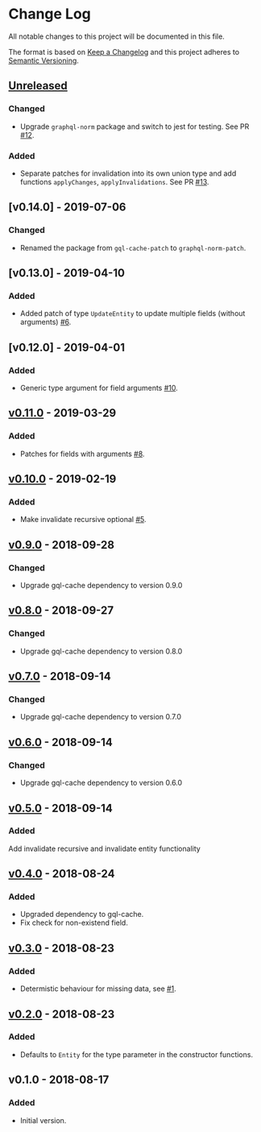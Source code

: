 # Change Log

All notable changes to this project will be documented in this file.

The format is based on [Keep a Changelog](http://keepachangelog.com/)
and this project adheres to [Semantic Versioning](http://semver.org/).

## [Unreleased]

### Changed

- Upgrade `graphql-norm` package and switch to jest for testing. See PR [#12](https://github.com/dividab/graphql-norm-patch/pull/12).

### Added

- Separate patches for invalidation into its own union type and add functions `applyChanges`, `applyInvalidations`. See PR [#13](https://github.com/dividab/graphql-norm-patch/pull/13).

## [v0.14.0] - 2019-07-06

### Changed

- Renamed the package from `gql-cache-patch` to `graphql-norm-patch`.

## [v0.13.0] - 2019-04-10

### Added

- Added patch of type `UpdateEntity` to update multiple fields (without arguments) [#6](https://github.com/dividab/graphql-norm-patch/issues/6).

## [v0.12.0] - 2019-04-01

### Added

- Generic type argument for field arguments [#10](https://github.com/dividab/graphql-norm-patch/pull/10).

## [v0.11.0] - 2019-03-29

### Added

- Patches for fields with arguments [#8](https://github.com/dividab/graphql-norm-patch/pull/8).

## [v0.10.0] - 2019-02-19

### Added

- Make invalidate recursive optional [#5](https://github.com/dividab/graphql-norm-patch/pull/5).

## [v0.9.0] - 2018-09-28

### Changed

- Upgrade gql-cache dependency to version 0.9.0

## [v0.8.0] - 2018-09-27

### Changed

- Upgrade gql-cache dependency to version 0.8.0

## [v0.7.0] - 2018-09-14

### Changed

- Upgrade gql-cache dependency to version 0.7.0

## [v0.6.0] - 2018-09-14

### Changed

- Upgrade gql-cache dependency to version 0.6.0

## [v0.5.0] - 2018-09-14

### Added

Add invalidate recursive and invalidate entity functionality

## [v0.4.0] - 2018-08-24

### Added

- Upgraded dependency to gql-cache.
- Fix check for non-existend field.

## [v0.3.0] - 2018-08-23

### Added

- Determistic behaviour for missing data, see [#1](https://github.com/dividab/graphql-norm-patch/issues/1).

## [v0.2.0] - 2018-08-23

### Added

- Defaults to `Entity` for the type parameter in the constructor functions.

## v0.1.0 - 2018-08-17

### Added

- Initial version.

[unreleased]: https://github.com/dividab/graphql-norm-patch/compare/v0.11.0...master
[v0.11.0]: https://github.com/dividab/graphql-norm-patch/compare/v0.10.0...v0.11.0
[v0.10.0]: https://github.com/dividab/graphql-norm-patch/compare/v0.9.0...v0.10.0
[v0.9.0]: https://github.com/dividab/graphql-norm-patch/compare/v0.8.0...v0.9.0
[v0.8.0]: https://github.com/dividab/graphql-norm-patch/compare/v0.7.0...v0.8.0
[v0.7.0]: https://github.com/dividab/graphql-norm-patch/compare/v0.6.0...v0.7.0
[v0.6.0]: https://github.com/dividab/graphql-norm-patch/compare/v0.5.0...v0.6.0
[v0.5.0]: https://github.com/dividab/graphql-norm-patch/compare/v0.4.0...v0.5.0
[v0.4.0]: https://github.com/dividab/graphql-norm-patch/compare/v0.3.0...v0.4.0
[v0.3.0]: https://github.com/dividab/graphql-norm-patch/compare/v0.2.0...v0.3.0
[v0.2.0]: https://github.com/dividab/graphql-norm-patch/compare/v0.1.0...v0.2.0

